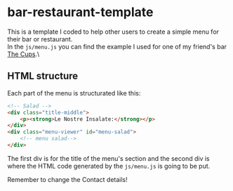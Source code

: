 # bar-restaurant-template

This is a template I coded to help other users to create a simple menu for their bar or restaurant.\
In the `js/menu.js` you can find the example I used for one of my friend's bar [The Cups](https://festive-brown-49c133.netlify.app).\

## HTML structure

Each part of the menu is structurated like this:
```html
<!-- Salad -->
<div class="title-middle">
    <p><strong>Le Nostre Insalate:</strong></p>
</div>
<div class="menu-viewer" id="menu-salad">
    <!-- menu salad-->
</div>
```
The first div is for the title of the menu's section and the second div is where the HTML code generated by the `js/menu.js` is going to be put.

Remember to change the Contact details!